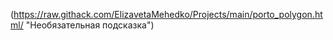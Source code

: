 (https://raw.githack.com/ElizavetaMehedko/Projects/main/porto_polygon.html/ "Необязательная подсказка")
